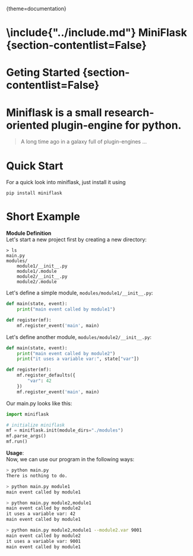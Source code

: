 {theme=documentation}

\include{"../include.md"}
MiniFlask {section-contentlist=False}
=========

# Geting Started {section-contentlist=False}
# Miniflask is a **small** research-oriented **plugin**-engine for **python**.

> A long time ago in a galaxy full of plugin-engines ...


Quick Start
===========

For a quick look into miniflask, just install it using
```shell
pip install miniflask
```


Short Example
=============


**Module Definition**  
Let's start a new project first by creating a new directory:
```shell
> ls
main.py
modules/
    module1/__init__.py
    module1/.module
    module2/__init__.py
    module2/.module
```

Let's define a simple module, `modules/module1/__init__.py`:
```python
def main(state, event):
    print("main event called by module1")

def register(mf):
    mf.register_event('main', main)
```

Let's define another module, `modules/module2/__init__.py`:
```python
def main(state, event):
    print("main event called by module2")
    print("it uses a variable var:", state["var"])

def register(mf):
    mf.register_defaults({
        "var": 42
    })
    mf.register_event('main', main)
```



Our main.py looks like this:
```python
import miniflask

# initialize miniflask
mf = miniflask.init(module_dirs="./modules")
mf.parse_args()
mf.run()
```


**Usage**:  
Now, we can use our program in the following ways:
```sh
> python main.py
There is nothing to do.
```

```sh
> python main.py module1
main event called by module1
```

```sh
> python main.py module2,module1
main event called by module2
it uses a variable var: 42
main event called by module1
```

```sh
> python main.py module2,module1 --module2.var 9001
main event called by module2
it uses a variable var: 9001
main event called by module1
```
